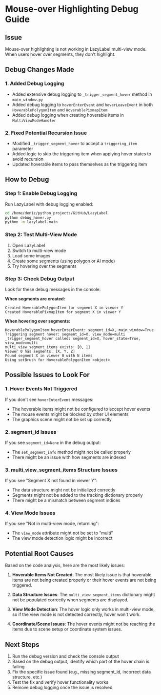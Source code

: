 # Mouse-over Highlighting Debug Guide

## Issue
Mouse-over highlighting is not working in LazyLabel multi-view mode. When users hover over segments, they don't highlight.

## Debug Changes Made

### 1. Added Debug Logging
- Added extensive debug logging to `_trigger_segment_hover` method in `main_window.py`
- Added debug logging to `hoverEnterEvent` and `hoverLeaveEvent` in both `HoverablePolygonItem` and `HoverablePixmapItem`
- Added debug logging when creating hoverable items in `MultiViewModeHandler`

### 2. Fixed Potential Recursion Issue
- Modified `_trigger_segment_hover` to accept a `triggering_item` parameter
- Added logic to skip the triggering item when applying hover states to avoid recursion
- Updated hoverable items to pass themselves as the triggering item

## How to Debug

### Step 1: Enable Debug Logging
Run LazyLabel with debug logging enabled:
```bash
cd /home/deniz/python_projects/GitHub/LazyLabel
python debug_hover.py
python -m lazylabel.main
```

### Step 2: Test Multi-View Mode
1. Open LazyLabel
2. Switch to multi-view mode 
3. Load some images
4. Create some segments (using polygon or AI mode)
5. Try hovering over the segments

### Step 3: Check Debug Output
Look for these debug messages in the console:

**When segments are created:**
```
Created HoverablePolygonItem for segment X in viewer Y
Created HoverablePixmapItem for segment X in viewer Y
```

**When hovering over segments:**
```
HoverablePolygonItem.hoverEnterEvent: segment_id=X, main_window=True
Triggering segment hover: segment_id=X, view_mode=multi
_trigger_segment_hover called: segment_id=X, hover_state=True, view_mode=multi
multi_view_segment_items exists: [0, 1]
Viewer 0 has segments: [X, Y, Z]
Found segment X in viewer 0 with N items
Using setBrush for HoverablePolygonItem <object>
```

## Possible Issues to Look For

### 1. Hover Events Not Triggered
If you don't see `hoverEnterEvent` messages:
- The hoverable items might not be configured to accept hover events
- The mouse events might be blocked by other UI elements
- The graphics scene might not be set up correctly

### 2. segment_id Issues
If you see `segment_id=None` in the debug output:
- The `set_segment_info` method might not be called properly
- There might be an issue with how segments are indexed

### 3. multi_view_segment_items Structure Issues
If you see "Segment X not found in viewer Y":
- The data structure might not be initialized correctly
- Segments might not be added to the tracking dictionary properly
- There might be a mismatch between segment indices

### 4. View Mode Issues
If you see "Not in multi-view mode, returning":
- The `view_mode` attribute might not be set to "multi"
- The view mode detection logic might be incorrect

## Potential Root Causes

Based on the code analysis, here are the most likely issues:

1. **Hoverable Items Not Created**: The most likely issue is that hoverable items are not being created properly or their hover events are not being triggered.

2. **Data Structure Issues**: The `multi_view_segment_items` dictionary might not be populated correctly when segments are displayed.

3. **View Mode Detection**: The hover logic only works in multi-view mode, so if the view mode is not detected correctly, hover won't work.

4. **Coordinate/Scene Issues**: The hover events might not be reaching the items due to scene setup or coordinate system issues.

## Next Steps

1. Run the debug version and check the console output
2. Based on the debug output, identify which part of the hover chain is failing
3. Fix the specific issue found (e.g., missing segment_id, incorrect data structure, etc.)
4. Test the fix and verify hover functionality works
5. Remove debug logging once the issue is resolved